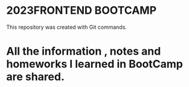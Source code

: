 # 2023FRONTEND BOOTCAMP
 This repository was created with Git commands.
# All the information , notes and homeworks I learned in BootCamp are shared.

